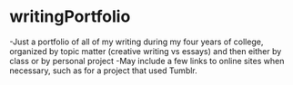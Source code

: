 # writingPortfolio
-Just a portfolio of all of my writing during my four years of college, organized by topic matter (creative writing vs essays) and then either by class or by personal project
-May include a few links to online sites when necessary, such as for a project that used Tumblr.
